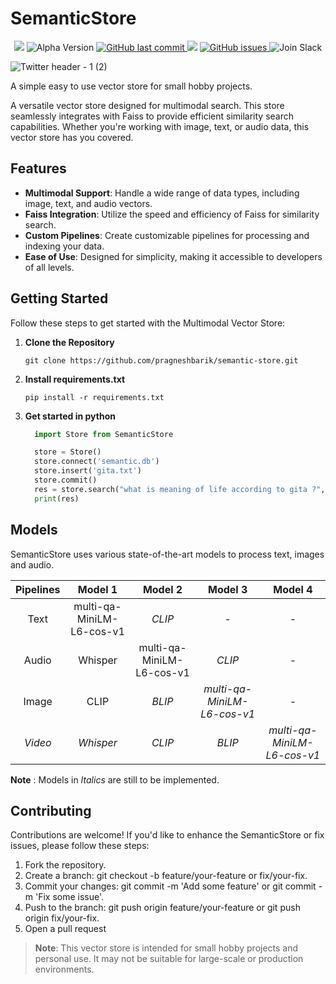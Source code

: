 # SemanticStore

<p align="center">
   <img src="https://img.shields.io/badge/license-MIT-blue.svg" /> 
   <img src="https://img.shields.io/badge/version-alpha-red" alt="Alpha Version">
    <a href="https://github.com/pragneshbarik/semantic-store/txtai">
        <img src="https://img.shields.io/github/last-commit/pragneshbarik/semantic-store.svg?style=flat&color=blue" alt="GitHub last commit"/>
    </a>
   <img src="https://img.shields.io/github/contributors/pragneshbarik/semantic-store" />
    <a href="https://github.com/pragneshbarik/semantic-store/txtai/issues">
        <img src="https://img.shields.io/github/issues/pragneshbarik/semantic-store.svg?style=flat&color=success" alt="GitHub issues"/>
    </a>
        <img src="https://img.shields.io/badge/discord-join-blue?style=flat&logo=discord&logocolor=white" alt="Join Slack"/>

    
   
</p>

![Twitter header - 1 (2)](https://github.com/pragneshbarik/semantic-store/assets/65221256/3c47be22-28e0-4ece-80de-e8a7bfa111bf)



A simple easy to use vector store for small hobby projects.

A  versatile vector store designed for multimodal search. This store seamlessly integrates with Faiss to provide efficient similarity search capabilities. Whether you're working with image, text, or audio data, this vector store has you covered.

## Features

- **Multimodal Support**: Handle a wide range of data types, including image, text, and audio vectors.
- **Faiss Integration**: Utilize the speed and efficiency of Faiss for similarity search.
- **Custom Pipelines**: Create customizable pipelines for processing and indexing your data.
- **Ease of Use**: Designed for simplicity, making it accessible to developers of all levels.

## Getting Started

Follow these steps to get started with the Multimodal Vector Store:

1. **Clone the Repository**

   ```shell
   git clone https://github.com/pragneshbarik/semantic-store.git

2. **Install requirements.txt**
   ```shell
   pip install -r requirements.txt

3. **Get started in python**

   ```python
     import Store from SemanticStore
   
     store = Store()
     store.connect('semantic.db')
     store.insert('gita.txt')
     store.commit()
     res = store.search("what is meaning of life according to gita ?", 5, modals=['text', 'image'])
     print(res)

## Models
SemanticStore uses various state-of-the-art models to process text, images and audio.

| **Pipelines** |        **Model 1**        |        **Model 2**        |         **Model 3**         |         **Model 4**         |
|:-------------:|:-------------------------:|:-------------------------:|:---------------------------:|:---------------------------:|
| Text          | multi-qa-MiniLM-L6-cos-v1 |           _CLIP_          |              -              |              -              |
| Audio         |          Whisper          | multi-qa-MiniLM-L6-cos-v1 |            _CLIP_           |              -              |
| Image         |            CLIP           |           _BLIP_          | _multi-qa-MiniLM-L6-cos-v1_ |              -              |
| _Video_       |         _Whisper_         |           _CLIP_          |            _BLIP_           | _multi-qa-MiniLM-L6-cos-v1_ |

**Note** : Models in _Italics_ are still to be implemented.

## Contributing
Contributions are welcome! If you'd like to enhance the SemanticStore or fix issues, please follow these steps:

1. Fork the repository.
2. Create a branch: git checkout -b feature/your-feature or fix/your-fix.
3. Commit your changes: git commit -m 'Add some feature' or git commit -m 'Fix some issue'.
4. Push to the branch: git push origin feature/your-feature or git push origin fix/your-fix.
5. Open a pull request


> **Note**: This vector store is intended for small hobby projects and personal use. It may not be suitable for large-scale or production environments.


